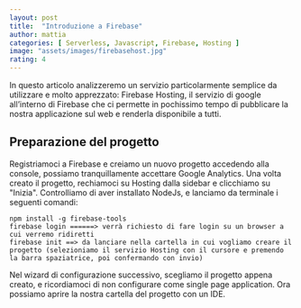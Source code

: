 ```yaml
---
layout: post
title:  "Introduzione a Firebase"
author: mattia
categories: [ Serverless, Javascript, Firebase, Hosting ]
image: "assets/images/firebasehost.jpg"
rating: 4
---
```


In questo articolo analizzeremo un servizio particolarmente semplice da utilizzare e molto apprezzato: Firebase Hosting, il servizio di google all’interno di Firebase che ci permette in pochissimo tempo di pubblicare la nostra applicazione sul web e renderla disponibile a tutti.


## Preparazione del progetto

Registriamoci a Firebase e creiamo un nuovo progetto accedendo alla console, possiamo tranquillamente accettare Google Analytics. Una volta creato il progetto, rechiamoci su Hosting dalla sidebar e clicchiamo su "Inizia".
Controlliamo di aver installato NodeJs, e lanciamo da terminale i seguenti comandi:
```
npm install -g firebase-tools
firebase login ======> verrà richiesto di fare login su un browser a cui verremo ridiretti
firebase init ==> da lanciare nella cartella in cui vogliamo creare il progetto (selezioniamo il servizio Hosting con il cursore e premendo la barra spaziatrice, poi confermando con invio)
```

Nel wizard di configurazione successivo, scegliamo il progetto appena creato, e ricordiamoci di non configurare come single page application. Ora possiamo aprire la nostra cartella del progetto con un IDE.
